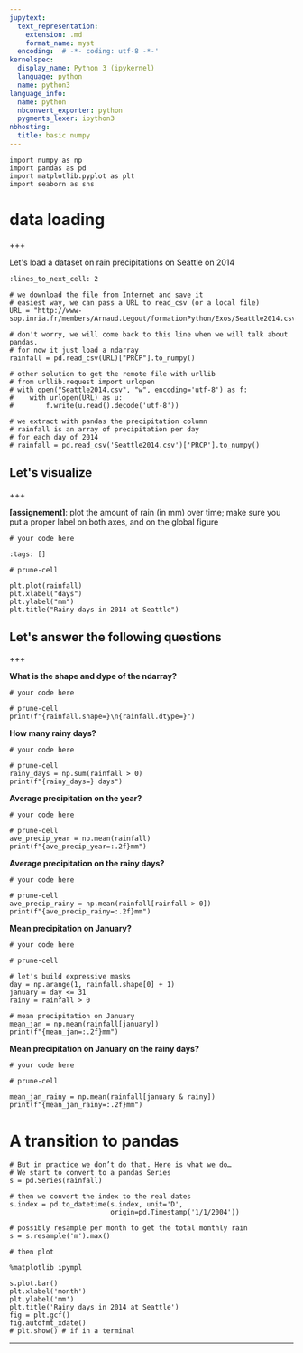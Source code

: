 ```yaml
---
jupytext:
  text_representation:
    extension: .md
    format_name: myst
  encoding: '# -*- coding: utf-8 -*-'
kernelspec:
  display_name: Python 3 (ipykernel)
  language: python
  name: python3
language_info:
  name: python
  nbconvert_exporter: python
  pygments_lexer: ipython3
nbhosting:
  title: basic numpy
---
```


```{code-cell} ipython3
import numpy as np
import pandas as pd
import matplotlib.pyplot as plt
import seaborn as sns
```

# data loading

+++

Let's load a dataset on rain precipitations on Seattle on 2014

```{code-cell} ipython3
:lines_to_next_cell: 2

# we download the file from Internet and save it
# easiest way, we can pass a URL to read_csv (or a local file)
URL = "http://www-sop.inria.fr/members/Arnaud.Legout/formationPython/Exos/Seattle2014.csv"

# don't worry, we will come back to this line when we will talk about pandas.
# for now it just load a ndarray
rainfall = pd.read_csv(URL)["PRCP"].to_numpy()

# other solution to get the remote file with urllib
# from urllib.request import urlopen
# with open("Seattle2014.csv", "w", encoding='utf-8') as f:
#    with urlopen(URL) as u:
#        f.write(u.read().decode('utf-8'))

# we extract with pandas the precipitation column
# rainfall is an array of precipitation per day 
# for each day of 2014
# rainfall = pd.read_csv('Seattle2014.csv')['PRCP'].to_numpy()
```

## Let's visualize

+++

**[assignement]**: plot the amount of rain (in mm) over time; make sure you put a proper label on both axes, and on the global figure

```{code-cell} ipython3
# your code here
```

```{code-cell} ipython3
:tags: []

# prune-cell 

plt.plot(rainfall)
plt.xlabel("days")
plt.ylabel("mm")
plt.title("Rainy days in 2014 at Seattle")
```

## Let's answer the following questions

+++

**What is the shape and dype of the ndarray?**

```{code-cell} ipython3
# your code here
```

```{code-cell} ipython3
# prune-cell 
print(f"{rainfall.shape=}\n{rainfall.dtype=}")
```

**How many rainy days?**

```{code-cell} ipython3
# your code here
```

```{code-cell} ipython3
# prune-cell 
rainy_days = np.sum(rainfall > 0)
print(f"{rainy_days=} days")
```

**Average precipitation on the year?**

```{code-cell} ipython3
# your code here
```

```{code-cell} ipython3
# prune-cell 
ave_precip_year = np.mean(rainfall)
print(f"{ave_precip_year=:.2f}mm")
```

**Average precipitation on the rainy days?**

```{code-cell} ipython3
# your code here
```

```{code-cell} ipython3
# prune-cell 
ave_precip_rainy = np.mean(rainfall[rainfall > 0])
print(f"{ave_precip_rainy=:.2f}mm")
```

**Mean precipitation on January?**

```{code-cell} ipython3
# your code here
```

```{code-cell} ipython3
# prune-cell 

# let's build expressive masks
day = np.arange(1, rainfall.shape[0] + 1)
january = day <= 31
rainy = rainfall > 0

# mean precipitation on January
mean_jan = np.mean(rainfall[january])
print(f"{mean_jan=:.2f}mm")
```

**Mean precipitation on January on the rainy days?**

```{code-cell} ipython3
# your code here
```

```{code-cell} ipython3
# prune-cell

mean_jan_rainy = np.mean(rainfall[january & rainy])
print(f"{mean_jan_rainy=:.2f}mm")
```

# A transition to pandas

```{code-cell} ipython3
# But in practice we don’t do that. Here is what we do…
# We start to convert to a pandas Series
s = pd.Series(rainfall)

# then we convert the index to the real dates
s.index = pd.to_datetime(s.index, unit='D',
                         origin=pd.Timestamp('1/1/2004'))

# possibly resample per month to get the total monthly rain
s = s.resample('m').max()
```

```{code-cell} ipython3
# then plot

%matplotlib ipympl

s.plot.bar()
plt.xlabel('month')
plt.ylabel('mm')
plt.title('Rainy days in 2014 at Seattle')
fig = plt.gcf()
fig.autofmt_xdate()
# plt.show() # if in a terminal
```

***
